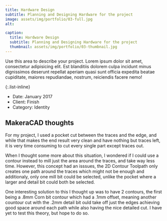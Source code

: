 ```yaml
---
title: Hardware Design
subtitle: Planning and Designing Hardware for the project
image: assets/img/portfolio/03-full.jpg
alt: 

caption:
  title: Hardware Design
  subtitle: Planning and Designing Hardware for the project
  thumbnail: assets/img/portfolio/03-thumbnail.jpg
---
```

Use this area to describe your project. Lorem ipsum dolor sit amet, consectetur adipisicing elit. Est blanditiis dolorem culpa incidunt minus dignissimos deserunt repellat aperiam quasi sunt officia expedita beatae cupiditate, maiores repudiandae, nostrum, reiciendis facere nemo!

{:.list-inline}
- Date: January 2017
- Client: Finish
- Category: Identity



## MakeraCAD thoughts

For my project, I used a pocket cut between the traces and the edge, and while that makes the end result very clean and have nothing but traces left, it is very time consuming to cut every single part except traces out. 

When I thought some more about this situation, I wondered if I could use a contour instead to mill just the area around the traces, and take way less time. However, this concept had an isssues, the 2D Contour Toolpath only creates one path around the traces which might not be enough and additionaly, only one mill bit could be selected, unlike the pocket where a larger and detail bit could both be selected.

One interesting solution to this I thought up was to have 2 contours, the first being a .8mm Corn bit contour which had a .1mm offset, meaning another countour cut with the .2mm detail bit ould take off just the edges achieving good space around each path while also having the nice detailed cut. I have yet to test this theory, but hope to do so.